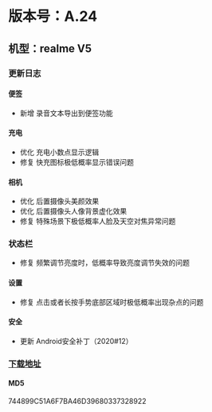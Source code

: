 # 版本号：A.24
## 机型：realme V5
### 更新日志
#### 便签
- 新增 录音文本导出到便签功能
#### 充电
- 优化 充电小数点显示逻辑
- 修复 快充图标极低概率显示错误问题
#### 相机
- 优化 后置摄像头美颜效果
- 优化 后置摄像头人像背景虚化效果
- 修复 特殊场景下极低概率人脸及天空对焦异常问题
### 状态栏
- 修复 频繁调节亮度时，低概率导致亮度调节失效的问题
#### 设置
- 修复 点击或者长按手势底部区域时极低概率出现杂点的问题
#### 安全
- 更新 Android安全补丁（2020#12）

### [下载地址](https://download.c.realme.com/osupdate/RMX2111_11_OTA_0240_all_HuL4e2QCCj1K.ozip)

#### MD5
744899C51A6F7BA46D39680337328922
